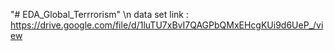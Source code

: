 "# EDA_Global_Terrrorism" \n
data set link : https://drive.google.com/file/d/1luTU7xBvI7QAGPbQMxEHcgKUi9d6UeP_/view

